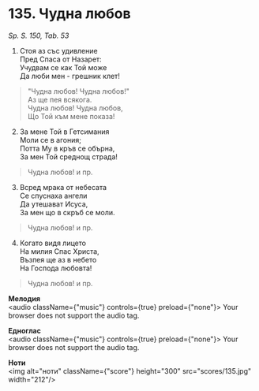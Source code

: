 # 135. Чудна любов

_Sp. S. 150, Tab. 53_

1. Стоя аз със удивление  
Пред Спаса от Назарет:  
Учудвам се как Той може  
Да люби мен - грешник клет!  

> "Чудна любов! Чудна любов!"  
> Аз ще пея всякога.  
> Чудна любов! Чудна любов,  
> Що Той към мене показа!

2. За мене Той в Гетсимания  
Моли се в агония;  
Потта Му в кръв се обърна,  
За мен Той среднощ страда!  

> Чудна любов! и пр.  

3. Всред мрака от небесата  
Се спуснаха ангели  
Да утешават Исуса,  
За мен що в скръб се моли.  

> Чудна любов! и пр.  

4. Когато видя лицето  
На милия Спас Христа,  
Възпея ще аз в небето  
На Господа любовта!  

> Чудна любов! и пр.

**Мелодия**  
<audio className={"music"} controls={true} preload={"none"}>
    <source src="mp3/135.mp3" type="audio/mpeg"/>
    Your browser does not support the audio tag.
</audio>

**Едноглас**  
<audio className={"music"} controls={true} preload={"none"}>
    <source src="transp/135.mp3" type="audio/mpeg"/>
    Your browser does not support the audio tag.
</audio>

**Ноти**  
<img alt="ноти" className={"score"} height="300" src="scores/135.jpg" width="212"/>
